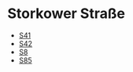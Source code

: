 # Storkower Straße
* [S41](../lines/S41.md)
* [S42](../lines/S42.md)
* [S8](../lines/S8.md)
* [S85](../lines/S85.md)
